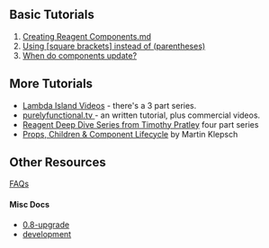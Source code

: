 
## Basic Tutorials 

1. [Creating Reagent Components.md](/docs/CreatingReagentComponents.md)
2. [Using [square brackets] instead of (parentheses)](/docs/UsingSquareBracketsInsteadOfParens.md)
3. [When do components update?](/docs/WhenDoComponentsUpdate.md)

## More Tutorials 

  * [Lambda Island Videos](https://lambdaisland.com/episodes) - there's a 3 part series.
  * [purelyfunctional.tv ](https://purelyfunctional.tv/guide/reagent/) - an written tutorial, plus commercial videos. 
  * [Reagent Deep Dive Series from Timothy Pratley](http://timothypratley.blogspot.com.au/p/p.html)  four part series
  * [Props, Children & Component Lifecycle](https://www.martinklepsch.org/posts/props-children-and-component-lifecycle-in-reagent.html) by Martin Klepsch
  

## Other Resources

[FAQs](/docs/FAQ)


#### Misc Docs

 - [0.8-upgrade](/docs/0.8-upgrade.md)
 - [development](/docs/development.md)
